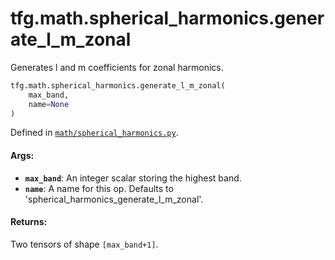 <div itemscope itemtype="http://developers.google.com/ReferenceObject">
<meta itemprop="name" content="tfg.math.spherical_harmonics.generate_l_m_zonal" />
<meta itemprop="path" content="Stable" />
</div>

# tfg.math.spherical_harmonics.generate_l_m_zonal

Generates l and m coefficients for zonal harmonics.

``` python
tfg.math.spherical_harmonics.generate_l_m_zonal(
    max_band,
    name=None
)
```



Defined in [`math/spherical_harmonics.py`](https://github.com/tensorflow/graphics/blob/master/tensorflow_graphics/math/spherical_harmonics.py).

<!-- Placeholder for "Used in" -->

#### Args:

* <b>`max_band`</b>: An integer scalar storing the highest band.
* <b>`name`</b>: A name for this op. Defaults to
    'spherical_harmonics_generate_l_m_zonal'.


#### Returns:

Two tensors of shape `[max_band+1]`.